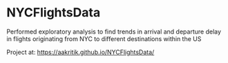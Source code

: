 # NYCFlightsData

Performed exploratory analysis to find trends in arrival and departure delay in flights originating from NYC to different destinations within the US

Project at: https://aakritik.github.io/NYCFlightsData/
